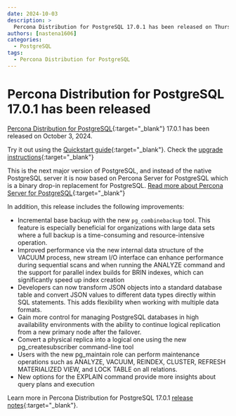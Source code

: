 ```yaml
---
date: 2024-10-03
description: >
  Percona Distribution for PostgreSQL 17.0.1 has been released on Thursday, October 3, 2024.
authors: [nastena1606]
categories:
  - PostgreSQL
tags:
  - Percona Distribution for PostgreSQL
---
```


# Percona Distribution for PostgreSQL 17.0.1 has been released

<!-- more -->

[Percona Distribution for PostgreSQL](https://docs.percona.com/postgresql/17/index.html){:target="_blank"} 17.0.1 has been released on October 3, 2024.

Try it out using the [Quickstart guide](https://docs.percona.com/postgresql/17/installing.html){:target="_blank"}. Check the [upgrade instructions](https://docs.percona.com/postgresql/17/major-upgrade.html){:target="_blank"}

This is the next major version of PostgreSQL, and instead of the native PostgreSQL server it is now based on Percona Server for PostgreSQL which is a binary drop-in replacement for PostgreSQL. [Read more about Percona Server for PostgreSQL](https://docs.percona.com/postgresql/17/postgresql-server.html){:target="_blank"}

In addition, this release includes the following improvements:

* Incremental base backup with the new `pg_combinebackup` tool. This feature is especially beneficial for organizations with large data sets where a full backup is a time-consuming and resource-intensive operation.
* Improved performance via the new internal data structure of the VACUUM process, new stream I/O interface can enhance performance during sequential scans and when running the ANALYZE command and the support for parallel index builds for BRIN indexes, which can significantly speed up index creation
* Developers can now transform JSON objects into a standard database table and convert JSON values to different data types directly within SQL statements. This adds flexibility when working with multiple data formats.
* Gain more control for managing PostgreSQL databases in high availability environments with the ability to continue logical replication from a new primary node after the failover.
* Convert a physical replica into a logical one using the new pg_createsubscriber command-line tool
* Users with the new pg_maintain role can perform maintenance operations such as ANALYZE, VACUUM, REINDEX, CLUSTER, REFRESH MATERIALIZED VIEW, and LOCK TABLE on all relations.
* New options for the EXPLAIN command provide more insights about query plans and execution

Learn more in Percona Distribution for PostgreSQL 17.0.1 [release notes](https://docs.percona.com/postgresql/17/release-notes-v17.0.html){:target="_blank"}.

